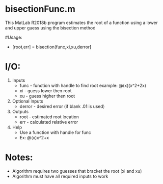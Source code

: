 # bisectionFunc.m
This MatLab R2018b program estimates the root of a function using a lower 
and upper guess using the bisection method

#Usage:
   * [root,err] = bisection(func,xi,xu,derror]
# I/O:
1. Inputs
   * func - function with handle to find root example: @(x)(x^2+2x)
   * xi - guess lower then root
   * xu - guess higher then root
2. Optional Inputs
   * derror - desired error (if blank .01 is used)
3. Outputs
   * root - estimated root location
   * err - calculated relative error
4. Help
   * Use a function with handle for func
   * Ex: @(x)x^2+x
# Notes:
   * Algorithm requires two guesses that bracket the root (xi and xu)
   * Algorithm must have all required inputs to work
